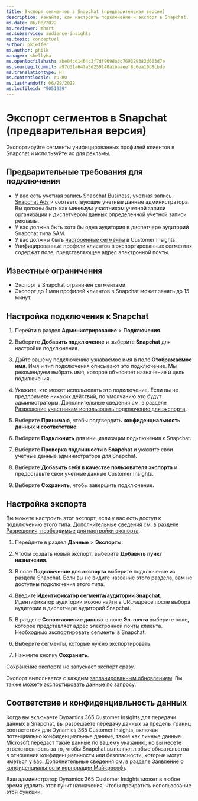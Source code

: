 ```yaml
---
title: Экспорт сегментов в Snapchat (предварительная версия)
description: Узнайте, как настроить подключение и экспорт в Snapchat.
ms.date: 06/08/2022
ms.reviewer: mhart
ms.subservice: audience-insights
ms.topic: conceptual
author: pkieffer
ms.author: philk
manager: shellyha
ms.openlocfilehash: abe04cd1464c3f7df969da3c769329382d603d7e
ms.sourcegitcommit: a97d31a647a5d259140a1baaeef8c6ea10b8cbde
ms.translationtype: HT
ms.contentlocale: ru-RU
ms.lasthandoff: 06/29/2022
ms.locfileid: "9051929"
---
```

# <a name="export-segments-to-snapchat-preview"></a>Экспорт сегментов в Snapchat (предварительная версия)

Экспортируйте сегменты унифицированных профилей клиентов в Snapchat и используйте их для рекламы. 

## <a name="prerequisites-for-a-connection"></a>Предварительные требования для подключения

-   У вас есть [учетная запись Snapchat Business](https://business.snapchat.com/), [учетная запись Snapchat Ads](https://ads.snapchat.com/) и соответствующие учетные данные администратора. Вы должны быть как минимум участником учетной записи организации и диспетчером данных определенной учетной записи рекламы. 
-   У вас должна быть хотя бы одна аудитория в диспетчере аудиторий Snapchat типа SAM. 
-   У вас должны быть [настроенные сегменты](segments.md) в Customer Insights.
-   Унифицированные профили клиентов в экспортированных сегментах содержат поле, представляющее адрес электронной почты.

## <a name="known-limitations"></a>Известные ограничения

- Экспорт в Snapchat ограничен сегментами.
- Экспорт до 1 млн профилей клиентов в Snapchat может занять до 15 минут. 

## <a name="set-up-connection-to-snapchat"></a>Настройка подключения к Snapchat

1. Перейти в раздел **Администрирование** > **Подключения**.

1. Выберите **Добавить подключение** и выберите **Snapchat** для настройки подключения.

1. Дайте вашему подключению узнаваемое имя в поле **Отображаемое имя**. Имя и тип подключения описывают это подключение. Мы рекомендуем выбрать имя, которое объясняет назначение и цель подключения.

1. Укажите, кто может использовать это подключение. Если вы не предпримете никаких действий, по умолчанию это будут администраторы. Дополнительные сведения см. в разделе [Разрешение участникам использовать подключение для экспорта](connections.md#allow-contributors-to-use-a-connection-for-exports).

1. Выберите **Принимаю**, чтобы подтвердить **конфиденциальность данных и соответствие**.

1. Выберите **Подключить** для инициализации подключения к Snapchat.

1. Выберите **Проверка подлинности в Snapchat** и укажите свои учетные данные администратора для Snapchat. 

1. Выберите **Добавить себя в качестве пользователя экспорта** и предоставьте свои учетные данные Customer Insights.

1. Выберите **Сохранить**, чтобы завершить подключение.

## <a name="configure-an-export"></a>Настройка экспорта

Вы можете настроить этот экспорт, если у вас есть доступ к подключению этого типа. Дополнительные сведения см. в разделе [Разрешения, необходимые для настройки экспорта](export-destinations.md#set-up-a-new-export).

1. Перейдите в раздел **Данные** > **Экспорты**.

1. Чтобы создать новый экспорт, выберите **Добавить пункт назначения**.

1. В поле **Подключение для экспорта** выберите подключение из раздела Snapchat. Если вы не видите название этого раздела, вам не доступны подключения этого типа.

1. Введите [**Идентификатор сегмента/аудитории Snapchat**](https://businesshelp.snapchat.com/s/article/custom-audiences). Идентификатор аудитории можно найти в URL-адресе после выбора аудитории в диспетчере аудиторий Snapchat. 

1. В разделе **Сопоставление данных** в поле **Эл. почта** выберите поле, которое представляет адрес электронной почты клиента. Необходимо экспортировать сегменты в Snapchat.

1. Выберите сегменты, которые нужно экспортировать. 

1. Нажмите кнопку **Сохранить**.

Сохранение экспорта не запускает экспорт сразу.

Экспорт выполняется с каждым [запланированным обновлением](system.md#schedule-tab). Вы также можете [экспортировать данные по запросу](export-destinations.md#run-exports-on-demand). 


## <a name="data-privacy-and-compliance"></a>Соответствие и конфиденциальность данных

Когда вы включаете Dynamics 365 Customer Insights для передачи данных в Snapchat, вы разрешаете передачу данных за пределы границ соответствия для Dynamics 365 Customer Insights, включая потенциально конфиденциальные данные, такие как личные данные. Microsoft передаст такие данные по вашему указанию, но вы несете ответственность за то, чтобы Snapchat выполнял любые обязательства в отношении конфиденциальности или безопасности, которые могут иметься у вас. Дополнительные сведения см. в разделе [Заявление о конфиденциальности корпорации Майкрософт](https://go.microsoft.com/fwlink/?linkid=396732).

Ваш администратор Dynamics 365 Customer Insights может в любое время удалить этот пункт назначения, чтобы прекратить использование этой функции.
